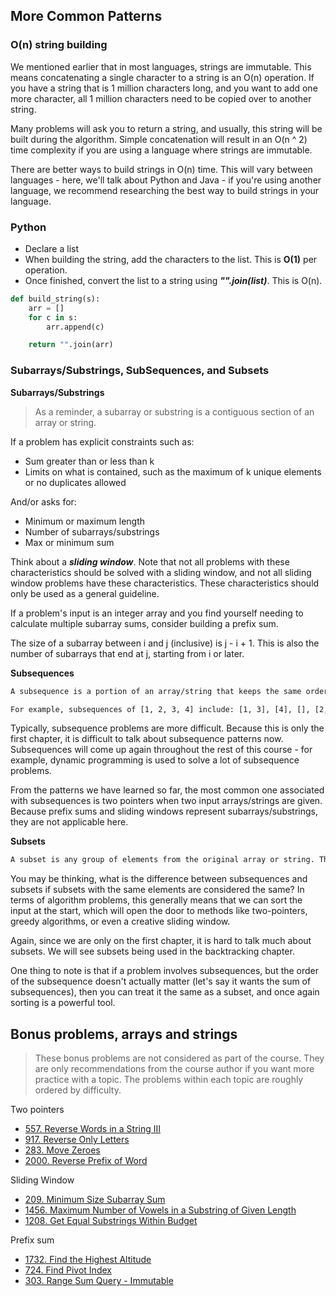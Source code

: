 ## More Common Patterns

### O(n) string building
We mentioned earlier that in most languages, strings are immutable. This means concatenating a single character to a string is an O(n) operation. If you have a string that is 1 million characters long, and you want to add one more character, all 1 million characters need to be copied over to another string.

Many problems will ask you to return a string, and usually, this string will be built during the algorithm. Simple concatenation will result in an O(n ^ 2) time complexity if you are using a language where strings are immutable.

There are better ways to build strings in O(n) time. This will vary between languages - here, we'll talk about Python and Java - if you're using another language, we recommend researching the best way to build strings in your language.

### Python
- Declare a list
- When building the string, add the characters to the list. This is **O(1)** per operation.
- Once finished, convert the list to a string using **_"".join(list)_**. This is O(n).

```python
def build_string(s):
    arr = []
    for c in s:
        arr.append(c)

    return "".join(arr)
```

### Subarrays/Substrings, SubSequences, and Subsets

**Subarrays/Substrings**
>As a reminder, a subarray or substring is a contiguous section of an array or string.

If a problem has explicit constraints such as:
- Sum greater than or less than k
- Limits on what is contained, such as the maximum of k unique elements or no duplicates allowed

And/or asks for:
- Minimum or maximum length
- Number of subarrays/substrings
- Max or minimum sum

Think about a **_sliding window_**. Note that not all problems with these characteristics should be solved with a sliding window, and not all sliding window problems have these characteristics. These characteristics should only be used as a general guideline.

If a problem's input is an integer array and you find yourself needing to calculate multiple subarray sums, consider building a prefix sum.

The size of a subarray between i and j (inclusive) is j - i + 1. This is also the number of subarrays that end at j, starting from i or later.


**Subsequences**
```html
A subsequence is a portion of an array/string that keeps the same order but doesn't need to be contiguous.

For example, subsequences of [1, 2, 3, 4] include: [1, 3], [4], [], [2, 3], but not [3, 2], [5], [4, 1].
```

Typically, subsequence problems are more difficult. Because this is only the first chapter, it is difficult to talk about subsequence patterns now. Subsequences will come up again throughout the rest of this course - for example, dynamic programming is used to solve a lot of subsequence problems.

From the patterns we have learned so far, the most common one associated with subsequences is two pointers when two input arrays/strings are given. Because prefix sums and sliding windows represent subarrays/substrings, they are not applicable here.

**Subsets**
```html
A subset is any group of elements from the original array or string. The order doesn't matter and neither do the elements being beside each other. For example, given [1, 2, 3, 4], all of these are subsets: [3, 2], [4, 1, 2], [1]. Note: subsets that contain the same elements are considered the same, so [1, 2, 4] is the same subset as [4, 1, 2].
```

You may be thinking, what is the difference between subsequences and subsets if subsets with the same elements are considered the same? In terms of algorithm problems, this generally means that we can sort the input at the start, which will open the door to methods like two-pointers, greedy algorithms, or even a creative sliding window.

Again, since we are only on the first chapter, it is hard to talk much about subsets. We will see subsets being used in the backtracking chapter.

One thing to note is that if a problem involves subsequences, but the order of the subsequence doesn't actually matter (let's say it wants the sum of subsequences), then you can treat it the same as a subset, and once again sorting is a powerful tool.


## Bonus problems, arrays and strings
>These bonus problems are not considered as part of the course. They are only recommendations from the course author if you want more practice with a topic. The problems within each topic are roughly ordered by difficulty.

Two pointers
- [557. Reverse Words in a String III](https://leetcode.com/problems/reverse-words-in-a-string-iii/)
- [917. Reverse Only Letters](https://leetcode.com/problems/reverse-only-letters/)
- [283. Move Zeroes](https://leetcode.com/problems/move-zeroes/)
- [2000. Reverse Prefix of Word](https://leetcode.com/problems/reverse-prefix-of-word/)

Sliding Window
- [209. Minimum Size Subarray Sum](https://leetcode.com/problems/minimum-size-subarray-sum/)
- [1456. Maximum Number of Vowels in a Substring of Given Length](https://leetcode.com/problems/maximum-number-of-vowels-in-a-substring-of-given-length/)
- [1208. Get Equal Substrings Within Budget](https://leetcode.com/problems/get-equal-substrings-within-budget/)

Prefix sum
- [1732. Find the Highest Altitude](https://leetcode.com/problems/find-the-highest-altitude/)
- [724. Find Pivot Index](https://leetcode.com/problems/find-pivot-index/)
- [303. Range Sum Query - Immutable](https://leetcode.com/problems/range-sum-query-immutable/)

